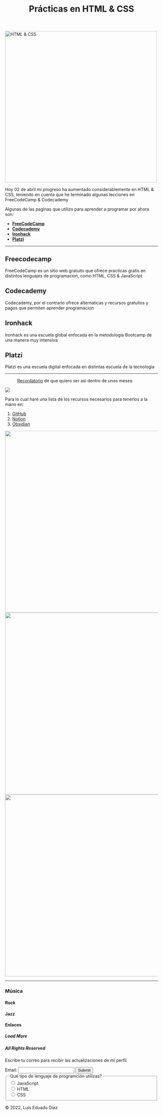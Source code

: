 <!DOCTYPE html>
<html lang="en-US">
  <head>
      <meta charset="UTF-8">
      <title><strong>Prácticas en HTML & CSS</strong></title>
      <link href="style.css" type="text/css" rel="stylesheet">
  </head>
  <main>
  <body>
    <header>
    <h1><strong>Prácticas en HTML & CSS</strong></h1>
    </header>
      <img class="imagen-cambios" src="https://www.htmlandcssbook.com/images/slideshow-home/triplicate.jpg"  width="500" alt="HTML & CSS">
      <article class="primer-parrafo">
      <p>Hoy 02 de abril mi progreso ha aumentado considerablemente en HTML & CSS, teniendo en cuenta que he terminado algunas lecciones en FreeCodeCamp & Codecademy</p>
      </article>
      <article class="segundo-parrafo">
      <p>Algunas de las paginas que utilizo para aprender a programar por ahora son:</p>
      </article>
      <nav>
        <ul>
          <li><a href="#freecodecamp" class="links"><strong>FreeCodeCamp</strong></a></li>
          <li><a href="#codecademy" class="links"><strong>Codecademy</strong></a></li>
          <li><a href="#ironhack" class="links"><strong>Ironhack</strong></a></li>
          <li><a href="#platzi" class="links"><strong>Platzi</strong></a></li>
        </ul>
      </nav>
      <hr>
      <section id="freecodecamp">
      <h2><strong>Freecodecamp</strong></h2>
      <article>
      <p>FreeCodeCamp es un sitio web gratuito que ofrece practicas gratis en distintos lenguajes de programacion, como HTML, CSS & JavaScript</p>
      </article>
      </section>
      <section id="codecademy">
        <h2><strong>Codecademy</strong></h2>
      <article>
        <p>Codecademy, por el contrario ofrece alternaticas y recursos gratuitos y pagos que permiten aprender programacion</p>
      </article>
      </section>
      <section id="ironhack">
      <h2><strong>Ironhack</strong></h2>
      <article>
        <p>Ironhack es una escuela global enfocada en la metodologia Bootcamp de una manera muy intensiva</p>
      </article>
      </section>
      <section id="platzi">
      <h2><strong>Platzi</strong></h2>
      <article>
        <p>Platzi es una escuela digital enfocada en distintas escuela de la tecnologia</p>
      </article>
      </section>
      <hr>
    <section class="tercer-parrafo">
      <figure>
    <figcaption><u>Recordatorio</u> de que quiero ser asi dentro de unos meses:</figcaption>
      </figure>
    </section>
      <a href="https://twitter.com/nateliason/status/1505207670789353472?s=20&t=wt18qsNwQRdKL4D2NXe9Ng" target="_blank"><img src="https://pbs.twimg.com/media/FOOSUsJXwAkvjGS?format=jpg&name=medium"></a>
      <article class="fondo-parrafo">
      <p>Para lo cual haré una lista de los recursos necesarios para tenerlos a la mano en:</p>
      <nav>
      <ol>
        <li><a href="#github">GitHub</a></li>
        <li><a href="#notion">Notion</a></li>
        <li><a href="#obsidian">Obsidian</a></li>
      </ol>
      </nav>
    </article>
      <section>
        <img src="https://kinsta.com/es/wp-content/uploads/sites/8/2018/05/qu%C3%A9-es-github-1.png" width="600">
      </section>
      <section>
        <img src="https://encrypted-tbn0.gstatic.com/images?q=tbn:ANd9GcSAa7Rm2qg6nqv-I18u0Kyk5Hu4yb9BWs-xixvf-X3sk-IFC1W4I9DIQJVbDpmM7CI4qLM&usqp=CAU" width="600">
      </section>
      <section>
        <img src="https://windows-cdn.softpedia.com/screenshots/Obsidian-app_1.png" width="600">
      </section>
      <hr>
    <article class="caja blue-box">
      <h3 class="snippet-text">Música</h3>
      <h4 class="caja blanco-box">Rock</h4>
      <h4 class="caja yellow-box">Jazz</h4>
    </article>
        <article class="box white-box">
        <h4 class="snippet-text">Enlaces</h4>
        <h5 class="box black-box">Load More</h5>
        <h5 class="box black-box">All Rights Reserved</h5>
      </article>
      <form>
        <p>Escribe tu correo para recibir las actualizaciones de mi perfil</p>
        <label>Email:</label>
        <input type="text" id="email" name="email">
        <input type="submit" id="submit" name="submit">
        <fieldset>
<legend>Qué tipo de lenguaje de programción utilizas?</legend>
<input id="js" type="radio" name="levels" value="js">
<label for="js">JavaScript</label><br>
<input id="html" type="radio" name="levels" value="html">
<label for="html">HTML</label><br>
<input id="css" type="radio" name="levels" value="css">
<label for="css">CSS</label><br>
</fieldset>
      </form>
      <footer>&copy; 2022, Luis Eduado Díaz</footer>
    </body>
    </main>
  </html>
